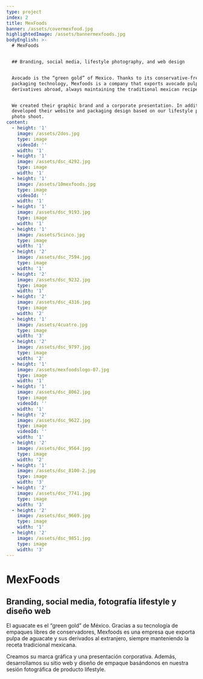 ```yaml
---
type: project
index: 2
title: MexFoods
banner: /assets/covermexfood.jpg
highlightedImage: /assets/bannermexfoods.jpg
bodyEnglish: >-
  # MexFoods


  ## Branding, social media, lifestyle photography, and web design


  Avocado is the “green gold” of Mexico. Thanks to its conservative-free
  packaging technology, Mexfoods is a company that exports avocado pulp and its
  derivatives abroad, always maintaining the traditional mexican recipe.


  We created their graphic brand and a corporate presentation. In addition, we
  developed their website and packaging design based on our lifestyle product
  photo shoot.
content:
  - height: '1'
    image: /assets/2dos.jpg
    type: image
    videoId: ''
    width: '1'
  - height: '1'
    image: /assets/dsc_4292.jpg
    type: image
    width: '1'
  - height: '1'
    image: /assets/10mexfoods.jpg
    type: image
    videoId: ''
    width: '1'
  - height: '1'
    image: /assets/dsc_9193.jpg
    type: image
    width: '1'
  - height: '1'
    image: /assets/5cinco.jpg
    type: image
    width: '1'
  - height: '2'
    image: /assets/dsc_7594.jpg
    type: image
    width: '1'
  - height: '2'
    image: /assets/dsc_9232.jpg
    type: image
    width: '1'
  - height: '2'
    image: /assets/dsc_4316.jpg
    type: image
    width: '2'
  - height: '1'
    image: /assets/4cuatro.jpg
    type: image
    width: '3'
  - height: '2'
    image: /assets/dsc_9797.jpg
    type: image
    width: '2'
  - height: '1'
    image: /assets/mexfoodslogo-07.jpg
    type: image
    width: '1'
  - height: '1'
    image: /assets/dsc_8062.jpg
    type: image
    videoId: ''
    width: '1'
  - height: '2'
    image: /assets/dsc_9622.jpg
    type: image
    videoId: ''
    width: '1'
  - height: '2'
    image: /assets/dsc_9564.jpg
    type: image
    width: '2'
  - height: '1'
    image: /assets/dsc_8100-2.jpg
    type: image
    width: '3'
  - height: '2'
    image: /assets/dsc_7741.jpg
    type: image
    width: '3'
  - height: '2'
    image: /assets/dsc_9669.jpg
    type: image
    width: '1'
  - height: '2'
    image: /assets/dsc_9851.jpg
    type: image
    width: '3'
---
```

# MexFoods

## Branding, social media, fotografía lifestyle y diseño web

El aguacate es el “green gold” de México. Gracias a su tecnología de empaques libres de conservadores, Mexfoods es una empresa que exporta pulpa de aguacate y sus derivados al extranjero, siempre manteniendo la receta tradicional mexicana.

Creamos su marca gráfica y una presentación corporativa. Además, desarrollamos su sitio web y diseño de empaque basándonos en nuestra sesión fotográfica de producto lifestyle.
